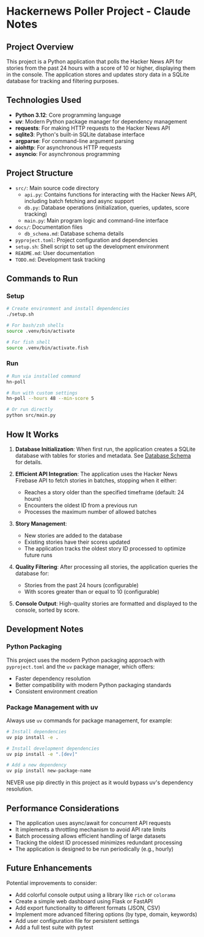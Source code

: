 # Hackernews Poller Project - Claude Notes

## Project Overview

This project is a Python application that polls the Hacker News API for stories from the past 24 hours with a score of 10 or higher, displaying them in the console. The application stores and updates story data in a SQLite database for tracking and filtering purposes.

## Technologies Used

- **Python 3.12**: Core programming language
- **uv**: Modern Python package manager for dependency management
- **requests**: For making HTTP requests to the Hacker News API
- **sqlite3**: Python's built-in SQLite database interface
- **argparse**: For command-line argument parsing
- **aiohttp**: For asynchronous HTTP requests
- **asyncio**: For asynchronous programming

## Project Structure

- `src/`: Main source code directory
  - `api.py`: Contains functions for interacting with the Hacker News API, including batch fetching and async support
  - `db.py`: Database operations (initialization, queries, updates, score tracking)
  - `main.py`: Main program logic and command-line interface
- `docs/`: Documentation files
  - `db_schema.md`: Database schema details
- `pyproject.toml`: Project configuration and dependencies
- `setup.sh`: Shell script to set up the development environment
- `README.md`: User documentation
- `TODO.md`: Development task tracking

## Commands to Run

### Setup
```bash
# Create environment and install dependencies
./setup.sh

# For bash/zsh shells
source .venv/bin/activate

# For fish shell
source .venv/bin/activate.fish
```

### Run
```bash
# Run via installed command
hn-poll

# Run with custom settings
hn-poll --hours 48 --min-score 5

# Or run directly
python src/main.py
```

## How It Works

1. **Database Initialization**: When first run, the application creates a SQLite database with tables for stories and metadata. See [Database Schema](docs/db_schema.md) for details.

2. **Efficient API Integration**: The application uses the Hacker News Firebase API to fetch stories in batches, stopping when it either:
   - Reaches a story older than the specified timeframe (default: 24 hours)
   - Encounters the oldest ID from a previous run
   - Processes the maximum number of allowed batches

3. **Story Management**: 
   - New stories are added to the database
   - Existing stories have their scores updated
   - The application tracks the oldest story ID processed to optimize future runs

4. **Quality Filtering**: After processing all stories, the application queries the database for:
   - Stories from the past 24 hours (configurable)
   - With scores greater than or equal to 10 (configurable)

5. **Console Output**: High-quality stories are formatted and displayed to the console, sorted by score.

## Development Notes

### Python Packaging

This project uses the modern Python packaging approach with `pyproject.toml` and the `uv` package manager, which offers:
- Faster dependency resolution
- Better compatibility with modern Python packaging standards
- Consistent environment creation

### Package Management with uv

Always use `uv` commands for package management, for example:
```bash
# Install dependencies
uv pip install -e .

# Install development dependencies
uv pip install -e ".[dev]"

# Add a new dependency
uv pip install new-package-name
```

NEVER use pip directly in this project as it would bypass uv's dependency resolution.

## Performance Considerations

- The application uses async/await for concurrent API requests
- It implements a throttling mechanism to avoid API rate limits
- Batch processing allows efficient handling of large datasets
- Tracking the oldest ID processed minimizes redundant processing 
- The application is designed to be run periodically (e.g., hourly)

## Future Enhancements

Potential improvements to consider:
- Add colorful console output using a library like `rich` or `colorama`
- Create a simple web dashboard using Flask or FastAPI
- Add export functionality to different formats (JSON, CSV)
- Implement more advanced filtering options (by type, domain, keywords)
- Add user configuration file for persistent settings
- Add a full test suite with pytest